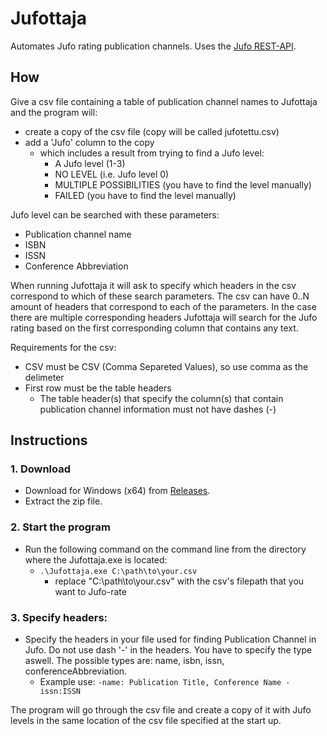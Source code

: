 # Jufottaja
Automates Jufo rating publication channels.
Uses the [Jufo REST-API](https://wiki.eduuni.fi/display/cscvirtajtp/Julkaisukanavatietokannan+REST-rajapinta).

## How
Give a csv file containing a table of publication channel names to Jufottaja and the program will:
- create a copy of the csv file (copy will be called jufotettu.csv)
- add a 'Jufo' column to the copy
  - which includes a result from trying to find a Jufo level:
    - A Jufo level (1-3)
    - NO LEVEL (i.e. Jufo level 0)
    - MULTIPLE POSSIBILITIES (you have to find the level manually)
    - FAILED (you have to find the level manually) 
 
Jufo level can be searched with these parameters:
- Publication channel name
- ISBN
- ISSN
- Conference Abbreviation

When running Jufottaja it will ask to specify which headers in the csv correspond to which of these search parameters. The csv can have 0..N amount of headers that correspond to each of the parameters. In the case there are multiple corresponding headers Jufottaja will search for the Jufo rating based on the first corresponding column that contains any text.

Requirements for the csv:
- CSV must be CSV (Comma Separeted Values), so use comma as the delimeter
- First row must be the table headers
  - The table header(s) that specify the column(s) that contain publication channel information must not have dashes (-)

## Instructions
### 1. Download
- Download for Windows (x64) from [Releases](https://github.com/villejuhani/jufottaja/releases).
- Extract the zip file.

### 2. Start the program
- Run the following command on the command line from the directory where the Jufottaja.exe is located:
  - `.\Jufottaja.exe C:\path\to\your.csv`
    - replace "C:\path\to\your.csv" with the csv's filepath that you want to Jufo-rate
   
### 3. Specify headers:
- Specify the headers in your file used for finding Publication Channel in Jufo. Do not use dash '-' in the headers. You have to specify the type aswell. The possible types are: name, isbn, issn, conferenceAbbreviation.
  - Example use: `-name: Publication Title, Conference Name -issn:ISSN`
 
The program will go through the csv file and create a copy of it with Jufo levels in the same location of the csv file specified at the start up.
